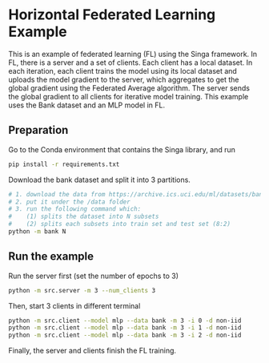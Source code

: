 <!--
    Licensed to the Apache Software Foundation (ASF) under one
    or more contributor license agreements.  See the NOTICE file
    distributed with < this work for additional information
    regarding copyright ownership.  The ASF licenses this file
    to you under the Apache License, Version 2.0 (the
    "License"); you may not use this file except in compliance
    with the License.  You may obtain a copy of the License at

      http://www.apache.org/licenses/LICENSE-2.0

    Unless required by applicable law or agreed to in writing,
    software distributed under the License is distributed on an
    "AS IS" BASIS, WITHOUT WARRANTIES OR CONDITIONS OF ANY
    KIND, either express or implied.  See the License for the
    specific language governing permissions and limitations
    under the License.
-->


# Horizontal Federated Learning Example

This is an example of federated learning (FL) using the Singa framework. In FL, there is a server and a set of clients. Each client has a local dataset. 
In each iteration, each client trains the model using its local dataset and uploads the model gradient to the server, which aggregates to get the global
gradient using the Federated Average algorithm. The server sends the global gradient to all clients for iterative model training. 
This example uses the Bank dataset and an MLP model in FL.

## Preparation

Go to the Conda environment that contains the Singa library, and run

```bash
pip install -r requirements.txt
```

Download the bank dataset and split it into 3 partitions.

```bash
# 1. download the data from https://archive.ics.uci.edu/ml/datasets/bank+marketing
# 2. put it under the /data folder
# 3. run the following command which:
#    (1) splits the dataset into N subsets
#    (2) splits each subsets into train set and test set (8:2)
python -m bank N
```

## Run the example

Run the server first (set the number of epochs to 3)

```bash
python -m src.server -m 3 --num_clients 3
```

Then, start 3 clients in different terminal

```bash
python -m src.client --model mlp --data bank -m 3 -i 0 -d non-iid
python -m src.client --model mlp --data bank -m 3 -i 1 -d non-iid
python -m src.client --model mlp --data bank -m 3 -i 2 -d non-iid
```

Finally, the server and clients finish the FL training. 